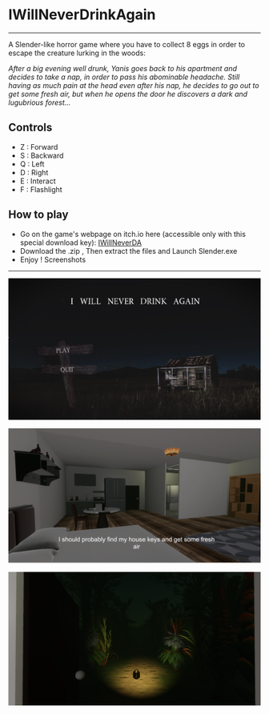 # IWillNeverDrinkAgain
--------
A Slender-like horror game where you have to collect 8 eggs in order to escape the creature lurking in the woods:

<i>
After a big evening well drunk, Yanis goes back to his apartment and decides to take a nap, in order to pass his abominable headache.
Still having as much pain at the head even after his nap, he decides to go out to get some fresh air, but when he opens the door he discovers a dark and lugubrious forest...
</i>

Controls 
--------
- Z : Forward
- S : Backward
- Q : Left
- D : Right
- E : Interact
- F : Flashlight

How to play
--------
- Go on the game's webpage on itch.io here (accessible only with this special download key): [IWillNeverDA](https://hugosh.itch.io/i-will-never-drink-again/download/t6UyVtmr2goe3DqXKNZ_JIJP4gL0hoeYJyF25GpL)
- Download the .zip , Then extract the files and Launch Slender.exe
- Enjoy !
Screenshots
--------
<p align="center"><img src="cp1.png"></p>
<p align="center"><img src="cp2.png"></p>
<p align="center"><img src="cp3.png"></p>
